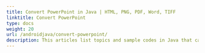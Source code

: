 ```yaml
---
title: Convert PowerPoint in Java | HTML, PNG, PDF, Word, TIFF
linktitle: Convert PowerPoint
type: docs
weight: 20
url: /androidjava/convert-powerpoint/
description: This articles list topics and sample codes in Java that can be used to convert PowerPoint (PPT, PPTX, ODP) to different formats like HTML, PNG, PDF, Word, TIFF etc. 
---
```


